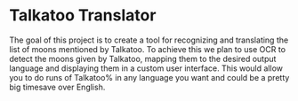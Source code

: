 # Talkatoo Translator

The goal of this project is to create a tool for recognizing and translating the list of moons mentioned by Talkatoo. To achieve this we plan to use OCR to detect the moons given by Talkatoo, mapping them to the desired output language and displaying them in a custom user interface.
This would allow you to do runs of Talkatoo% in any language you want and could be a pretty big timesave over English.
